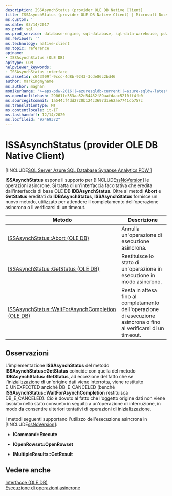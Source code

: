 ```yaml
---
description: ISSAsynchStatus (provider OLE DB Native Client)
title: ISSAsynchStatus (provider OLE DB Native Client) | Microsoft Docs
ms.custom: ''
ms.date: 03/14/2017
ms.prod: sql
ms.prod_service: database-engine, sql-database, sql-data-warehouse, pdw
ms.reviewer: ''
ms.technology: native-client
ms.topic: reference
apiname:
- ISSAsynchStatus (OLE DB)
apitype: COM
helpviewer_keywords:
- ISSAsynchStatus interface
ms.assetid: c643f09f-9ccc-4d8b-9243-3cde86c2bd46
author: markingmyname
ms.author: maghan
monikerRange: '>=aps-pdw-2016||=azuresqldb-current||=azure-sqldw-latest||>=sql-server-2016||>=sql-server-linux-2017||=azuresqldb-mi-current'
ms.openlocfilehash: 29061fe353aa52c54432f89aafdaac5210ff4fb0
ms.sourcegitcommit: 1a544cf4dd2720b124c3697d1e62ae7741db757c
ms.translationtype: MT
ms.contentlocale: it-IT
ms.lasthandoff: 12/14/2020
ms.locfileid: "97469372"
---
```

# <a name="issasynchstatus-native-client-ole-db-provider"></a>ISSAsynchStatus (provider OLE DB Native Client)
[!INCLUDE[SQL Server Azure SQL Database Synapse Analytics PDW ](../../includes/applies-to-version/sql-asdb-asdbmi-asa-pdw.md)]

  **ISSAsynchStatus** espone il supporto per [!INCLUDE[ssNoVersion](../../includes/ssnoversion-md.md)] le operazioni asincrone. Si tratta di un'interfaccia facoltativa che eredita dall'interfaccia di base OLE DB **IDBAsynchStatus**. Oltre ai metodi **Abort** e **GetStatus** ereditati da **IDBAsynchStatus**, **ISSAsynchStatus** fornisce un nuovo metodo, utilizzato per attendere il completamento dell'operazione asincrona o il verificarsi di un timeout.  
  
|Metodo|Descrizione|  
|------------|-----------------|  
|[ISSAsynchStatus::Abort &#40;OLE DB&#41;](../../relational-databases/native-client-ole-db-interfaces/issasynchstatus-abort-ole-db.md)|Annulla un'operazione di esecuzione asincrona.|  
|[ISSAsynchStatus::GetStatus &#40;OLE DB&#41;](../../relational-databases/native-client-ole-db-interfaces/issasynchstatus-getstatus-ole-db.md)|Restituisce lo stato di un'operazione in esecuzione in modo asincrono.|  
|[ISSAsynchStatus::WaitForAsynchCompletion &#40;OLE DB&#41;](../../relational-databases/native-client-ole-db-interfaces/issasynchstatus-waitforasynchcompletion-ole-db.md)|Resta in attesa fino al completamento dell'operazione di esecuzione asincrona o fino al verificarsi di un timeout.|  
  
## <a name="remarks"></a>Osservazioni  
 L'implementazione **ISSAsynchStatus** del metodo **ISSAsynchStatus::GetStatus** coincide con quella del metodo **IDBAsynchStatus::GetStatus**, ad eccezione del fatto che se l'inizializzazione di un'origine dati viene interrotta, viene restituito E_UNEXPECTED anziché DB_E_CANCELED (benché **ISSAsynchStatus::WaitForAsynchCompletion** restituisca DB_E_CANCELED). Ciò è dovuto al fatto che l'oggetto origine dati non viene lasciato nello stato consueto in seguito a un'operazione di interruzione, in modo da consentire ulteriori tentativi di operazioni di inizializzazione.  
  
 I metodi seguenti supportano l'utilizzo dell'esecuzione asincrona in [!INCLUDE[ssNoVersion](../../includes/ssnoversion-md.md)]:  
  
-   **ICommand::Execute**  
  
-   **IOpenRowset::OpenRowset**  
  
-   **IMultipleResults::GetResult**  
  
## <a name="see-also"></a>Vedere anche  
 [Interfacce &#40;OLE DB&#41;](./sql-server-native-client-ole-db-interfaces.md)   
 [Esecuzione di operazioni asincrone](../../relational-databases/native-client/features/performing-asynchronous-operations.md)  
  
